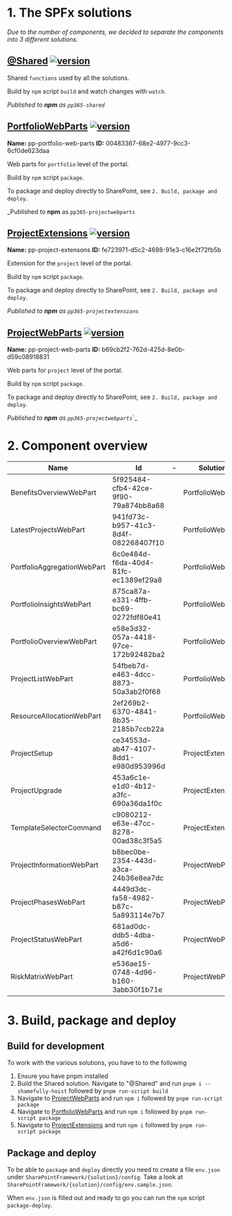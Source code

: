# 1. The SPFx solutions

_Due to the number of components, we decided to separate the components into 3 different solutions._

## [@Shared](./@Shared/README.md) [![version](https://img.shields.io/badge/version-1.2.9-yellow.svg)](https://semver.org)

Shared `functions` used by all the solutions.

Build by `npm` script `build` and watch changes with `watch`.

_Published to **npm** as `pp365-shared`_

## [PortfolioWebParts](./PortfolioWebParts/README.md) [![version](https://img.shields.io/badge/version-1.2.6-yellow.svg)](https://semver.org)

**Name:** pp-portfolio-web-parts
**ID:** 00483367-68e2-4977-9cc3-6cf0de623daa

Web parts for `portfolio` level of the portal.

Build by `npm` script `package`.

To package and deploy directly to SharePoint, see `2. Build, package and deploy`.

_Published to **npm** as `pp365-projectwebparts`

## [ProjectExtensions](./ProjectExtensions/README.md) [![version](https://img.shields.io/badge/version-1.2.6-yellow.svg)](https://semver.org)

**Name:** pp-project-extensons
**ID:** fe723971-d5c2-4698-91e3-c16e2f72fb5b

Extension for the `project` level of the portal.

Build by `npm` script `package`.

To package and deploy directly to SharePoint, see `2. Build, package and deploy`.

_Published to **npm** as `pp365-projectextensions`_

## [ProjectWebParts](./ProjectWebParts/README.md) [![version](https://img.shields.io/badge/version-1.2.8-yellow.svg)](https://semver.org)

**Name:** pp-project-web-parts
**ID:** b69cb2f2-762d-425d-8e0b-d59c08918831

Web parts for `project` level of the portal.

Build by `npm` script `package`.

To package and deploy directly to SharePoint, see `2. Build, package and deploy`.

_Published to **npm** as `pp365-projectwebparts`_`_

# 2. Component overview

| Name                        | Id                                   | -    | Solution          |
| --------------------------- | ------------------------------------ | ---- | ----------------- |
| BenefitsOverviewWebPart     | 5f925484-cfb4-42ce-9f90-79a874bb8a68 |      | PortfolioWebParts |
| LatestProjectsWebPart       | 941fd73c-b957-41c3-8d4f-082268407f10 |      | PortfolioWebParts |
| PortfolioAggregationWebPart | 6c0e484d-f6da-40d4-81fc-ec1389ef29a8 |      | PortfolioWebParts |
| PortfolioInsightsWebPart    | 875ca87a-e331-4ffb-bc69-0272fdf80e41 |      | PortfolioWebParts |
| PortfolioOverviewWebPart    | e58e3d32-057a-4418-97ce-172b92482ba2 |      | PortfolioWebParts |
| ProjectListWebPart          | 54fbeb7d-e463-4dcc-8873-50a3ab2f0f68 |      | PortfolioWebParts |
| ResourceAllocationWebPart   | 2ef269b2-6370-4841-8b35-2185b7ccb22a |      | PortfolioWebParts |
| ProjectSetup                | ce34553d-ab47-4107-8dd1-e980d953996d |      | ProjectExtensions |
| ProjectUpgrade              | 453a6c1e-e1d0-4b12-a3fc-690a36da1f0c |      | ProjectExtensions |
| TemplateSelectorCommand     | c9080212-e63e-47cc-8278-00ad38c3f5a5 |      | ProjectExtensions |
| ProjectInformationWebPart   | b8bec0be-2354-443d-a3ca-24b36e8ea7dc |      | ProjectWebParts   |
| ProjectPhasesWebPart        | 4449d3dc-fa58-4982-b87c-5a893114e7b7 |      | ProjectWebParts   |
| ProjectStatusWebPart        | 681ad0dc-ddb5-4dba-a5d6-a42f6d1c90a6 |      | ProjectWebParts   |
| RiskMatrixWebPart           | e536ae15-0748-4d96-b160-3abb30f1b71e |      | ProjectWebParts   |

# 3. Build, package and deploy

## Build for development

To work with the various solutions, you have to to the following

1. Ensure you have pnpm installed
2. Build the Shared solution. Navigate to "@Shared" and run `pnpm i --shamefully-hoist` followed by `pnpm run-script build`
3. Navigate to [ProjectWebParts](./ProjectWebParts) and run `npm i` followed by `pnpm run-script package`
4. Navigate to [PortfolioWebParts](./PortfolioWebParts) and run `npm i` followed by `pnpm run-script package`
5. Navigate to [ProjectExtensions](./ProjectExtensions) and run `npm i` followed by `pnpm run-script package`

## Package and deploy

To be able to `package` and `deploy` directly you need to create a file `env.json` under `SharePointFramework/{solution}/config`. Take a look at `SharePointFramework/{solution}/config/env.sample.json`.

When `env.json` is filled out and ready to go you can run the `npm` script `package-deploy`.
